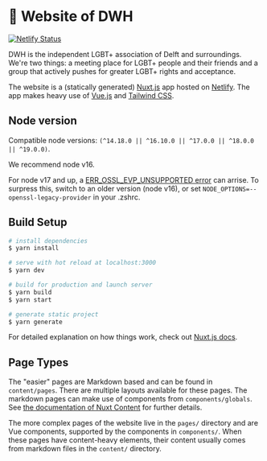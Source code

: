 # 🌈 Website of DWH

[![Netlify Status](https://api.netlify.com/api/v1/badges/267389a7-6a04-4d23-85c1-0956dfd672a1/deploy-status)](https://app.netlify.com/sites/dwh/deploys)

DWH is the independent LGBT+ association of Delft and surroundings. 
We're two things: a meeting place for LGBT+ people and their friends and a group that actively
pushes for greater LGBT+ rights and acceptance.

The website is a (statically generated) [Nuxt.js](https://nuxtjs.org) app hosted on [Netlify](https://netlify.com).
The app makes heavy use of [Vue.js](https://vuejs.org/) and [Tailwind CSS](https://tailwindcss.com/).


## Node version
Compatible node versions: `(^14.18.0 || ^16.10.0 || ^17.0.0 || ^18.0.0 || ^19.0.0)`.

We recommend node v16.

For node v17 and up, a [ERR_OSSL_EVP_UNSUPPORTED error](https://stackoverflow.com/questions/69394632/webpack-build-failing-with-err-ossl-evp-unsupported) can arrise. To surpress this, switch to an older version (node v16), or set `NODE_OPTIONS=--openssl-legacy-provider` in your .zshrc.

## Build Setup

```bash
# install dependencies
$ yarn install

# serve with hot reload at localhost:3000
$ yarn dev

# build for production and launch server
$ yarn build
$ yarn start

# generate static project
$ yarn generate
```

For detailed explanation on how things work, check out [Nuxt.js docs](https://nuxtjs.org).

## Page Types

The "easier" pages are Markdown based and can be found in `content/pages`.
There are multiple layouts available for these pages.
The markdown pages can make use of components from `components/globals`.
See [the documentation of Nuxt Content](https://content.nuxtjs.org/writing) for further details.

The more complex pages of the website live in the `pages/` directory and are Vue components,
supported by the components in `components/`.
When these pages have content-heavy elements, their content usually comes from markdown files in the
`content/` directory.
